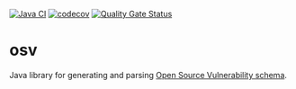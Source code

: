 [![Java CI](https://github.com/ryru/osv/actions/workflows/main.yml/badge.svg)](https://github.com/ryru/osv/actions/workflows/main.yml)
[![codecov](https://codecov.io/gh/ryru/osv/branch/master/graph/badge.svg?token=RX64DVFBHS)](https://codecov.io/gh/ryru/osv)
[![Quality Gate Status](https://sonarcloud.io/api/project_badges/measure?project=ryru_osv&metric=alert_status)](https://sonarcloud.io/summary/new_code?id=ryru_osv)

# osv

Java library for generating and
parsing [Open Source Vulnerability schema](https://github.com/ossf/osv-schema).
